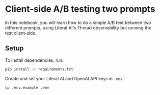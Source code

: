 # Client-side A/B testing two prompts

In this notebook, you will learn how to do a simple A/B test between two different prompts, using Literal AI's Thread observability but running the test client-side.

## Setup

To install dependencies, run: 
```bash
pip install -r requirements.txt
``` 

Create and set your Literal AI and OpenAI API keys in `.env`:
```bash
cp .env.example .env
```